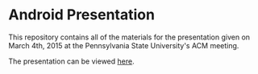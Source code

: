# Android Presentation

This repository contains all of the materials for the presentation given on March 4th, 2015 at the Pennsylvania State University's ACM meeting.

The presentation can be viewed [here](http://dlopreiato.github.io/Android-Presentation/).